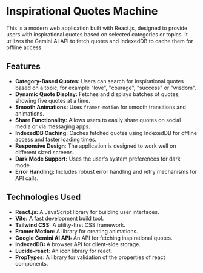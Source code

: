 # Inspirational Quotes Machine

This is a modern web application built with React.js, designed to provide users with inspirational quotes based on selected categories or topics. It utilizes the Gemini AI API to fetch quotes and IndexedDB to cache them for offline access.

## Features

*   **Category-Based Quotes:** Users can search for inspirational quotes based on a topic, for example "love", "courage", "success" or "wisdom".
*   **Dynamic Quote Display:** Fetches and displays batches of quotes, showing five quotes at a time.
*   **Smooth Animations:** Uses `framer-motion` for smooth transitions and animations.
*   **Share Functionality:** Allows users to easily share quotes on social media or via messaging apps.
*   **IndexedDB Caching:** Caches fetched quotes using IndexedDB for offline access and faster loading times.
* **Responsive Design**: The application is designed to work well on different sized screens.
*   **Dark Mode Support:** Uses the user's system preferences for dark mode.
*   **Error Handling:** Includes robust error handling and retry mechanisms for API calls.

## Technologies Used

*   **React.js:** A JavaScript library for building user interfaces.
*   **Vite:** A fast development build tool.
*   **Tailwind CSS:** A utility-first CSS framework.
*   **Framer Motion:** A library for creating animations.
*   **Google Gemini AI API:** An API for fetching inspirational quotes.
*   **IndexedDB:** A browser API for client-side storage.
*   **Lucide-react**: An icon library for react.
*   **PropTypes**: A library for validation of the properties of react components.